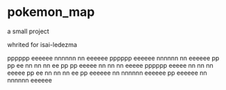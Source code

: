 # pokemon_map
a small project

whrited for isai-ledezma 


pppppp  eeeeee  nnnnnn  nn  eeeeee
pppppp  eeeeee  nnnnnn  nn  eeeeee
pp  pp  ee      nn  nn  nn  ee
pp  pp  eeeee   nn  nn  nn  eeeee
pppppp  eeeee   nn  nn  nn  eeeee
pp      ee      nn  nn  nn  ee
pp      eeeeee  nn  nnnnnn  eeeeee
pp      eeeeee  nn  nnnnnn  eeeeee
